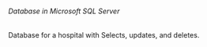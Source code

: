 <!DOCTYPE html>
<html>
<head> 
</head>
<body>
<h6>Database in Microsoft SQL Server</h6> 
<p>Database for a hospital with Selects, updates, and deletes.</p>
</body>
</html>
